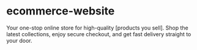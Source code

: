 # ecommerce-website
Your one-stop online store for high-quality [products you sell]. Shop the latest collections, enjoy secure checkout, and get fast delivery straight to your door.
